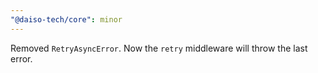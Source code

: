 ```yaml
---
"@daiso-tech/core": minor
---
```


Removed `RetryAsyncError`. Now the `retry` middleware will throw the last error.
